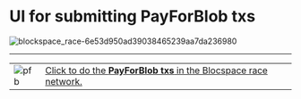 # UI for submitting PayForBlob txs 

![blockspace_race-6e53d950ad39038465239aa7da236980](https://github.com/bugrazen/payforblob/assets/95212909/943a730e-58a8-4581-b90b-73e2b5fc9955)

---

|  | |
|-----------|-------------|
| ![pfb](https://github.com/bugrazen/payforblob/assets/95212909/dfe43b44-a9b2-4e22-8e78-57e9a66ab30d) |[Click to do the **PayForBlob txs** in the Blocspace race network.](http://www.payforblob.online:8088) |
